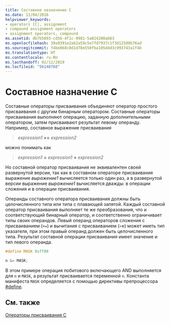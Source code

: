 ```yaml
---
title: Составное назначение C
ms.date: 11/04/2016
helpviewer_keywords:
- operators [C], assignment
- compound assignment operators
- assignment operators, compound
ms.assetid: db7b5893-cd56-4f1c-9981-5a024200ab63
ms.openlocfilehash: 39a9391e2a62a59c5e7fd7937c1f3d12509b76ad
ms.sourcegitcommit: f4be868c0d1d78e550fba105d4d3c993743a1f4b
ms.translationtype: HT
ms.contentlocale: ru-RU
ms.lasthandoff: 02/12/2019
ms.locfileid: "56148768"
---
```

# <a name="c-compound-assignment"></a>Составное назначение C

Составные операторы присваивания объединяют оператор простого присваивания с другим бинарным оператором. Составные операторы присваивания выполняют операцию, заданную дополнительными оператором, затем присваивают результат левому операнду. Например, составное выражение присваивания

> *expression1* **+=** *expression2*

можно понимать как

> *expression1* **=** *expression1* **+** *expression2*

Но составной оператор присваивания не эквивалентен своей развернутой версии, так как в составном операторе присваивания выражение *выражение1* вычисляется только один раз, а в развернутой версии выражение *выражение1* вычисляется дважды: в операции сложения и в операции присваивания.

Операнды составного оператора присваивания должны быть целочисленного типа или типа с плавающей запятой. Каждый составной оператор присваивания выполняет те же преобразования, что и соответствующий бинарный оператор, и соответственно ограничивает типы своих операндов. Левый операнд операторов сложения с присваиванием (`+=`) и вычитания с присваиванием (**-=**) может иметь тип указателя, при этом правый операнд должен быть целочисленного типа. Результат составной операции присваивания имеет значение и тип левого операнда.

```C
#define MASK 0xff00

n &= MASK;
```

В этом примере операция побитового включающего AND выполняется для `n` и `MASK`, а результат присваивается переменной `n`. Константа манифеста `MASK` определяется с помощью директивы препроцессора [#define](../preprocessor/hash-define-directive-c-cpp.md).

## <a name="see-also"></a>См. также

[Операторы присваивания C](../c-language/c-assignment-operators.md)
